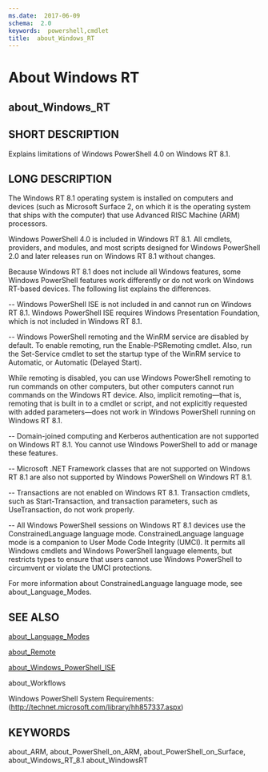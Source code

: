 ```yaml
---
ms.date:  2017-06-09
schema:  2.0
keywords:  powershell,cmdlet
title:  about_Windows_RT
---
```


# About Windows RT
## about_Windows_RT


## SHORT DESCRIPTION
Explains limitations of  Windows PowerShell 4.0 on Windows RT 8.1.


## LONG DESCRIPTION
The Windows RT 8.1 operating system is installed on computers and devices (such as Microsoft Surface 2, on which it is the operating system that ships with the computer) that use Advanced RISC Machine (ARM) processors.

Windows PowerShell 4.0 is included in Windows RT 8.1. All cmdlets, providers, and modules, and most scripts designed for  Windows PowerShell 2.0 and later releases run on Windows RT 8.1 without changes.

Because Windows RT 8.1 does not include all Windows features, some  Windows PowerShell features work differently or do not work on Windows RT-based devices. The following list explains the differences.

--  Windows PowerShell ISE is not included in and cannot run on Windows RT 8.1.  Windows PowerShell ISE requires Windows Presentation Foundation, which is not included in Windows RT 8.1.

--  Windows PowerShell remoting and the WinRM service are disabled by default. To enable remoting, run the Enable-PSRemoting cmdlet. Also, run the Set-Service cmdlet to set the startup type of the WinRM service to Automatic, or Automatic (Delayed Start).

While remoting is disabled, you can use  Windows PowerShell remoting to run commands on other computers, but other computers cannot run commands on the Windows RT device. Also, implicit remoting—that is, remoting that is built in to a cmdlet or script, and not explicitly requested with added parameters—does not work in  Windows PowerShell running on Windows RT 8.1.

-- Domain-joined computing and Kerberos authentication are not supported on Windows RT 8.1. You cannot use  Windows PowerShell to add or manage these features.

-- Microsoft .NET Framework classes that are not supported on Windows RT 8.1 are also not supported by  Windows PowerShell on Windows RT 8.1.

-- Transactions are not enabled on Windows RT 8.1. Transaction cmdlets, such as Start-Transaction, and transaction parameters, such as UseTransaction, do not work properly.

-- All  Windows PowerShell sessions on Windows RT 8.1 devices use the ConstrainedLanguage language mode. ConstrainedLanguage language mode is a companion to User Mode Code Integrity (UMCI). It permits all Windows cmdlets and  Windows PowerShell language elements, but restricts types to ensure that users cannot use  Windows PowerShell to circumvent or violate the UMCI protections.

For more information about ConstrainedLanguage language mode, see about_Language_Modes.

## SEE ALSO

[about_Language_Modes](about_Language_Modes.md)

[about_Remote](about_Remote.md)

[about_Windows_PowerShell_ISE](about_Windows_PowerShell_ISE.md)

about_Workflows

Windows PowerShell System Requirements: (http://technet.microsoft.com/library/hh857337.aspx)

## KEYWORDS
about_ARM, about_PowerShell_on_ARM, about_PowerShell_on_Surface, about_Windows_RT_8.1 about_WindowsRT

